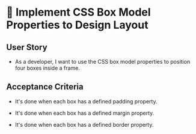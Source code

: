 # 📖 Implement CSS Box Model Properties to Design Layout

## User Story
* As a developer, I want to use the CSS box model properties to position four boxes inside a frame.

## Acceptance Criteria
* It's done when each box has a defined padding property.

* It's done when each box has a defined margin property.

* It's done when each box has a defined border property.